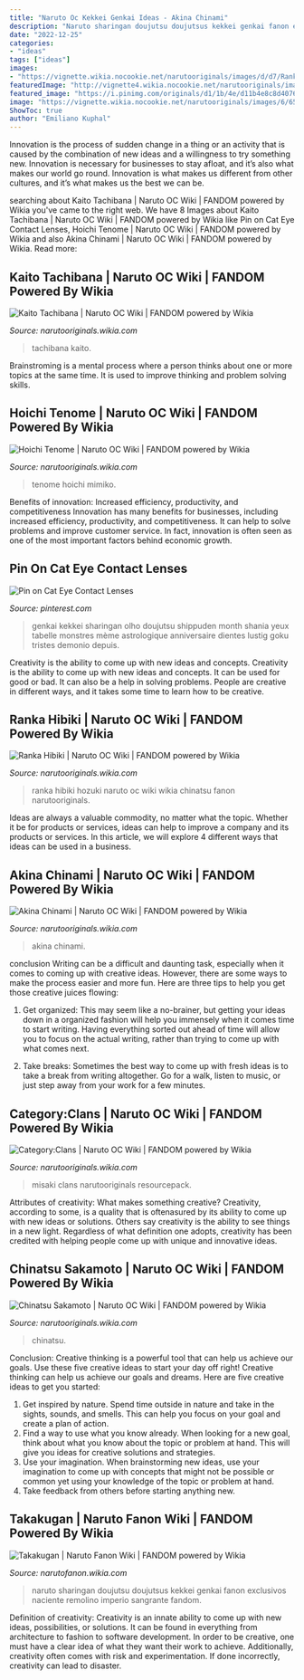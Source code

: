 ```yaml
---
title: "Naruto Oc Kekkei Genkai Ideas - Akina Chinami"
description: "Naruto sharingan doujutsu doujutsus kekkei genkai fanon exclusivos naciente remolino imperio sangrante fandom"
date: "2022-12-25"
categories:
- "ideas"
tags: ["ideas"]
images:
- "https://vignette.wikia.nocookie.net/narutooriginals/images/d/d7/Ranka.jpg/revision/latest?cb=20131101162517"
featuredImage: "http://vignette4.wikia.nocookie.net/narutooriginals/images/2/2a/Misaki_Clan.png/revision/latest?cb=20131112223706"
featured_image: "https://i.pinimg.com/originals/d1/1b/4e/d11b4e8c8d407686b929f6f03714b000.jpg"
image: "https://vignette.wikia.nocookie.net/narutooriginals/images/6/65/Akina_headshot.png/revision/latest?cb=20141217234908"
ShowToc: true
author: "Emiliano Kuphal"
---
```



Innovation is the process of sudden change in a thing or an activity that is caused by the combination of new ideas and a willingness to try something new. Innovation is necessary for businesses to stay afloat, and it’s also what makes our world go round. Innovation is what makes us different from other cultures, and it’s what makes us the best we can be.

	

		
searching about Kaito Tachibana | Naruto OC Wiki | FANDOM powered by Wikia you've came to the right web. We have 8 Images about Kaito Tachibana | Naruto OC Wiki | FANDOM powered by Wikia like Pin on Cat Eye Contact Lenses, Hoichi Tenome | Naruto OC Wiki | FANDOM powered by Wikia and also Akina Chinami | Naruto OC Wiki | FANDOM powered by Wikia. Read more:
		
    
## Kaito Tachibana | Naruto OC Wiki | FANDOM Powered By Wikia

<img loading=lazy src="https://vignette.wikia.nocookie.net/narutooriginals/images/7/74/Settei_I_--_Takeo.png/revision/latest/scale-to-width-down/2000?cb=20131202015417" onerror="this.onerror=null;this.src='https://tse1.mm.bing.net/th?id=OIP.Z7-7w4QM7zJ3K41IyYDn6AHaFT&amp;pid=15.1';" alt="Kaito Tachibana | Naruto OC Wiki | FANDOM powered by Wikia">

_Source: narutooriginals.wikia.com_

>tachibana kaito. 

	

Brainstroming is a mental process where a person thinks about one or more topics at the same time. It is used to improve thinking and problem solving skills.

    
## Hoichi Tenome | Naruto OC Wiki | FANDOM Powered By Wikia

<img loading=lazy src="https://vignette.wikia.nocookie.net/narutooriginals/images/4/4d/Hoichireach.png/revision/latest/scale-to-width-down/2000?cb=20121007140518" onerror="this.onerror=null;this.src='https://tse4.mm.bing.net/th?id=OIP.W--sjpkfGAlTTBCKLrumZAHaIS&amp;pid=15.1';" alt="Hoichi Tenome | Naruto OC Wiki | FANDOM powered by Wikia">

_Source: narutooriginals.wikia.com_

>tenome hoichi mimiko. 

	

Benefits of innovation: Increased efficiency, productivity, and competitiveness
Innovation has many benefits for businesses, including increased efficiency, productivity, and competitiveness. It can help to solve problems and improve customer service. In fact, innovation is often seen as one of the most important factors behind economic growth.

    
## Pin On Cat Eye Contact Lenses

<img loading=lazy src="https://i.pinimg.com/originals/d1/1b/4e/d11b4e8c8d407686b929f6f03714b000.jpg" onerror="this.onerror=null;this.src='https://tse1.mm.bing.net/th?id=OIP.q3TnXhk8lIea5Wb-pcd4WQHaHR&amp;pid=15.1';" alt="Pin on Cat Eye Contact Lenses">

_Source: pinterest.com_

>genkai kekkei sharingan olho doujutsu shippuden month shania yeux tabelle monstres mème astrologique anniversaire dientes lustig goku tristes demonio depuis. 

	

Creativity is the ability to come up with new ideas and concepts.
Creativity is the ability to come up with new ideas and concepts. It can be used for good or bad. It can also be a help in solving problems. People are creative in different ways, and it takes some time to learn how to be creative.

    
## Ranka Hibiki | Naruto OC Wiki | FANDOM Powered By Wikia

<img loading=lazy src="https://vignette.wikia.nocookie.net/narutooriginals/images/d/d7/Ranka.jpg/revision/latest?cb=20131101162517" onerror="this.onerror=null;this.src='https://tse2.mm.bing.net/th?id=OIP.utaJkQUD4r0XreNviqF52wHaMJ&amp;pid=15.1';" alt="Ranka Hibiki | Naruto OC Wiki | FANDOM powered by Wikia">

_Source: narutooriginals.wikia.com_

>ranka hibiki hozuki naruto oc wiki wikia chinatsu fanon narutooriginals. 

	

Ideas are always a valuable commodity, no matter what the topic. Whether it be for products or services, ideas can help to improve a company and its products or services. In this article, we will explore 4 different ways that ideas can be used in a business.

    
## Akina Chinami | Naruto OC Wiki | FANDOM Powered By Wikia

<img loading=lazy src="https://vignette.wikia.nocookie.net/narutooriginals/images/6/65/Akina_headshot.png/revision/latest?cb=20141217234908" onerror="this.onerror=null;this.src='https://tse1.mm.bing.net/th?id=OIP.BYZo3UoCtR7D_d4NGRFqygHaIs&amp;pid=15.1';" alt="Akina Chinami | Naruto OC Wiki | FANDOM powered by Wikia">

_Source: narutooriginals.wikia.com_

>akina chinami. 

	

conclusion
Writing can be a difficult and daunting task, especially when it comes to coming up with creative ideas. However, there are some ways to make the process easier and more fun. Here are three tips to help you get those creative juices flowing:
1. Get organized: This may seem like a no-brainer, but getting your ideas down in a organized fashion will help you immensely when it comes time to start writing. Having everything sorted out ahead of time will allow you to focus on the actual writing, rather than trying to come up with what comes next.

2. Take breaks: Sometimes the best way to come up with fresh ideas is to take a break from writing altogether. Go for a walk, listen to music, or just step away from your work for a few minutes.

    
## Category:Clans | Naruto OC Wiki | FANDOM Powered By Wikia

<img loading=lazy src="http://vignette4.wikia.nocookie.net/narutooriginals/images/2/2a/Misaki_Clan.png/revision/latest?cb=20131112223706" onerror="this.onerror=null;this.src='https://tse2.mm.bing.net/th?id=OIP.hWqRGShod7SxI7YoU3pXlwHaHa&amp;pid=15.1';" alt="Category:Clans | Naruto OC Wiki | FANDOM powered by Wikia">

_Source: narutooriginals.wikia.com_

>misaki clans narutooriginals resourcepack. 

	

Attributes of creativity: What makes something creative?
Creativity, according to some, is a quality that is oftenasured by its ability to come up with new ideas or solutions. Others say creativity is the ability to see things in a new light. Regardless of what definition one adopts, creativity has been credited with helping people come up with unique and innovative ideas.

    
## Chinatsu Sakamoto | Naruto OC Wiki | FANDOM Powered By Wikia

<img loading=lazy src="https://vignette.wikia.nocookie.net/narutooriginals/images/b/b6/Chinatsu.png/revision/latest?cb=20141225014949" onerror="this.onerror=null;this.src='https://tse1.mm.bing.net/th?id=OIP.t0ZpZx_muu9RKV35WNTs4QHaRL&amp;pid=15.1';" alt="Chinatsu Sakamoto | Naruto OC Wiki | FANDOM powered by Wikia">

_Source: narutooriginals.wikia.com_

>chinatsu. 

	

Conclusion: Creative thinking is a powerful tool that can help us achieve our goals. Use these five creative ideas to start your day off right!
Creative thinking can help us achieve our goals and dreams. Here are five creative ideas to get you started: 
1. Get inspired by nature. Spend time outside in nature and take in the sights, sounds, and smells. This can help you focus on your goal and create a plan of action. 
2. Find a way to use what you know already. When looking for a new goal, think about what you know about the topic or problem at hand. This will give you ideas for creative solutions and strategies. 
3. Use your imagination. When brainstorming new ideas, use your imagination to come up with concepts that might not be possible or common yet using your knowledge of the topic or problem at hand. 
4. Take feedback from others before starting anything new.

    
## Takakugan | Naruto Fanon Wiki | FANDOM Powered By Wikia

<img loading=lazy src="https://vignette.wikia.nocookie.net/narutofanon/images/e/e2/Shesin.png/revision/latest?cb=20170215141210" onerror="this.onerror=null;this.src='https://tse3.mm.bing.net/th?id=OIP.TQHYJiMyYWU0G6yy2suRCgAAAA&amp;pid=15.1';" alt="Takakugan | Naruto Fanon Wiki | FANDOM powered by Wikia">

_Source: narutofanon.wikia.com_

>naruto sharingan doujutsu doujutsus kekkei genkai fanon exclusivos naciente remolino imperio sangrante fandom. 

	

Definition of creativity:
Creativity is an innate ability to come up with new ideas, possibilities, or solutions. It can be found in everything from architecture to fashion to software development. In order to be creative, one must have a clear idea of what they want their work to achieve. Additionally, creativity often comes with risk and experimentation. If done incorrectly, creativity can lead to disaster.

